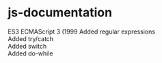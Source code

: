 # js-documentation

ES3	ECMAScript 3 (1999
  Added regular expressions  
  Added try/catch  
  Added switch  
  Added do-while

